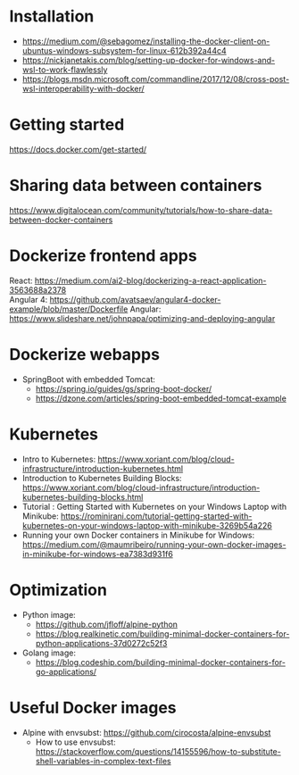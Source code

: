 # Installation
- https://medium.com/@sebagomez/installing-the-docker-client-on-ubuntus-windows-subsystem-for-linux-612b392a44c4
- https://nickjanetakis.com/blog/setting-up-docker-for-windows-and-wsl-to-work-flawlessly
- https://blogs.msdn.microsoft.com/commandline/2017/12/08/cross-post-wsl-interoperability-with-docker/

# Getting started
https://docs.docker.com/get-started/

# Sharing data between containers
https://www.digitalocean.com/community/tutorials/how-to-share-data-between-docker-containers

# Dockerize frontend apps
React: https://medium.com/ai2-blog/dockerizing-a-react-application-3563688a2378 \
Angular 4: https://github.com/avatsaev/angular4-docker-example/blob/master/Dockerfile
Angular: https://www.slideshare.net/johnpapa/optimizing-and-deploying-angular

# Dockerize webapps
- SpringBoot with embedded Tomcat:
    + https://spring.io/guides/gs/spring-boot-docker/
    + https://dzone.com/articles/spring-boot-embedded-tomcat-example

# Kubernetes
- Intro to Kubernetes: https://www.xoriant.com/blog/cloud-infrastructure/introduction-kubernetes.html
- Introduction to Kubernetes Building Blocks: https://www.xoriant.com/blog/cloud-infrastructure/introduction-kubernetes-building-blocks.html
- Tutorial : Getting Started with Kubernetes on your Windows Laptop with Minikube: https://rominirani.com/tutorial-getting-started-with-kubernetes-on-your-windows-laptop-with-minikube-3269b54a226
- Running your own Docker containers in Minikube for Windows: https://medium.com/@maumribeiro/running-your-own-docker-images-in-minikube-for-windows-ea7383d931f6

# Optimization
- Python image: 
    + https://github.com/jfloff/alpine-python
    + https://blog.realkinetic.com/building-minimal-docker-containers-for-python-applications-37d0272c52f3
- Golang image:
    + https://blog.codeship.com/building-minimal-docker-containers-for-go-applications/

# Useful Docker images
- Alpine with envsubst: https://github.com/cirocosta/alpine-envsubst
    + How to use envsubst: https://stackoverflow.com/questions/14155596/how-to-substitute-shell-variables-in-complex-text-files
